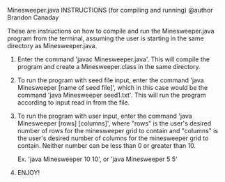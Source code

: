 Minesweeper.java INSTRUCTIONS (for compiling and running)	@author Brandon Canaday

These are instructions on how to compile and run the Minesweeper.java program from the terminal, assuming
the user is starting in the same directory as Minesweeper.java.

1) Enter the command 'javac Minesweeper.java'. This will compile the program and create a Minesweeper.class
   in the same directory.

2) To run the program with seed file input, enter the command 'java Minesweeper [name of seed file]', which
   in this case would be the command 'java Minesweeper seed1.txt'. This will run the program according to 
   input read in from the file.

3) To run the program with user input, enter the command 'java Minesweeper [rows] [columns]', where "rows"
   is the user's desired number of rows for the minesweeper grid to contain and "columns" is the user's
   desired number of columns for the minesweeper grid to contain. Neither number can be less than 0 or 
   greater than 10. 
   
   Ex. 'java Minesweeper 10 10', or 'java Minesweeper 5 5'

4) ENJOY!